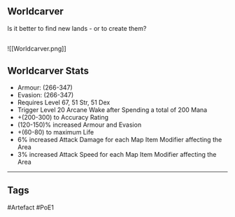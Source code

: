 ## Worldcarver
Is it better to find new lands - or to create them?
##
![[Worldcarver.png]]
## Worldcarver Stats
- Armour: (266-347)
- Evasion: (266-347)
- Requires Level 67, 51 Str, 51 Dex
- Trigger Level 20 Arcane Wake after Spending a total of 200 Mana
- +(200-300) to Accuracy Rating
- (120-150)% increased Armour and Evasion
- +(60-80) to maximum Life
- 6% increased Attack Damage for each Map Item Modifier affecting the Area
- 3% increased Attack Speed for each Map Item Modifier affecting the Area


---
## Tags
#Artefact
#PoE1